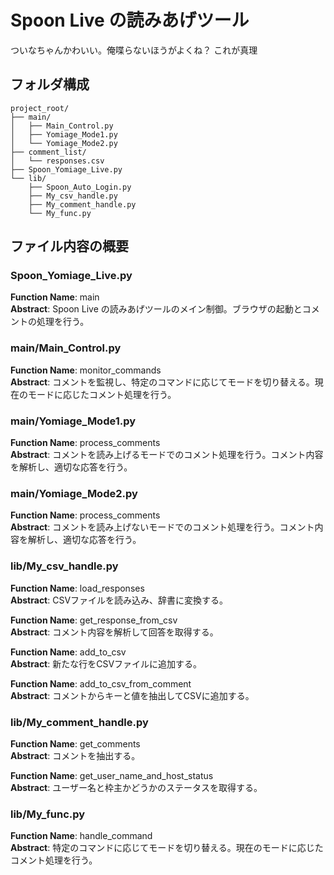# Spoon Live の読みあげツール
ついなちゃんかわいい。俺喋らないほうがよくね？
これが真理
## フォルダ構成

```
project_root/
├── main/
│   ├── Main_Control.py
│   ├── Yomiage_Mode1.py
│   └── Yomiage_Mode2.py
├── comment_list/
│   └── responses.csv
├── Spoon_Yomiage_Live.py
└── lib/
    ├── Spoon_Auto_Login.py
    ├── My_csv_handle.py
    ├── My_comment_handle.py
    └── My_func.py
```
## ファイル内容の概要

### Spoon_Yomiage_Live.py
**Function Name**: main  
**Abstract**: Spoon Live の読みあげツールのメイン制御。ブラウザの起動とコメントの処理を行う。  

### main/Main_Control.py
**Function Name**: monitor_commands  
**Abstract**: コメントを監視し、特定のコマンドに応じてモードを切り替える。現在のモードに応じたコメント処理を行う。  

### main/Yomiage_Mode1.py
**Function Name**: process_comments  
**Abstract**: コメントを読み上げるモードでのコメント処理を行う。コメント内容を解析し、適切な応答を行う。  

### main/Yomiage_Mode2.py
**Function Name**: process_comments  
**Abstract**: コメントを読み上げないモードでのコメント処理を行う。コメント内容を解析し、適切な応答を行う。  

### lib/My_csv_handle.py
**Function Name**: load_responses  
**Abstract**: CSVファイルを読み込み、辞書に変換する。  

**Function Name**: get_response_from_csv  
**Abstract**: コメント内容を解析して回答を取得する。  

**Function Name**: add_to_csv  
**Abstract**: 新たな行をCSVファイルに追加する。  

**Function Name**: add_to_csv_from_comment  
**Abstract**: コメントからキーと値を抽出してCSVに追加する。  

### lib/My_comment_handle.py
**Function Name**: get_comments  
**Abstract**: コメントを抽出する。  

**Function Name**: get_user_name_and_host_status  
**Abstract**: ユーザー名と枠主かどうかのステータスを取得する。  

### lib/My_func.py
**Function Name**: handle_command  
**Abstract**: 特定のコマンドに応じてモードを切り替える。現在のモードに応じたコメント処理を行う。  
